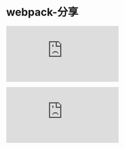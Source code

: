 # webpack-分享
![webpack(1)](https://github.com/zhangjing28/webpack-learning/blob/master/webpack(1).md)

![webpack(2)](https://github.com/zhangjing28/webpack-learning/blob/master/webpack(2).md)

